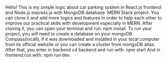Hello! This is my simple logic about car parking system in React.js frontend and Node.js express.js with MongoDB database. MERN Stack project.
You can clone it and add more logics and features in order to help each other to improve our practical skills with development especially in MERN.
After cloning it, you can open your terminal and run: npm install.
To run your project, you will need to create a database on your mongoDB Compass(locall), if it was downloaded and installed in your local computer from its official website or you can create a cluster from mongoDB atlas.
After that, you enter in backend cd backend and run with: npm start
And in frontend,run with: npm run dev.
